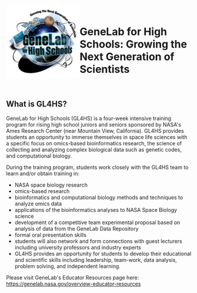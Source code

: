 <img src="images/GL4HS_logo.jpg" align="left" alt="" width="200" height="200"/>
<br/>

# GeneLab for High Schools: Growing the Next Generation of Scientists

<br/>

## What is GL4HS?
GeneLab for High Schools (GL4HS) is a four-week intensive training program for rising high school juniors and seniors sponsored by NASA's Ames Research Center (near Mountain View, California). GL4HS provides students an opportunity to immerse themselves in space life sciences with a specific focus on omics-based bioinformatics research, the science of collecting and analyzing complex biological data such as genetic codes, and computational biology.

During the training program, students work closely with the GL4HS team to learn and/or obtain training in:

- NASA space biology research
- omics-based research
- bioinformatics and computational biology methods and techniques to analyze omics data
- applications of the bioinformatics analyses to NASA Space Biology science
- development of a competitive team experimental proposal based on analysis of data from the GeneLab Data Repository
- formal oral presentation skills
- students will also network and form connections with guest lecturers including university professors and industry experts
- GL4HS provides an opportunity for students to develop their educational and scientific skills including leadership, team-work, data analysis, problem solving, and independent learning.

Please visit GeneLab's Educator Resources page here: https://genelab.nasa.gov/overview-educator-resources

